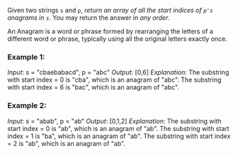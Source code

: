 Given two strings `s` and `p`, _return an array of all the start indices of `p's` anagrams in `s`_. You may return the answer in _any order_.

An Anagram is a word or phrase formed by rearranging the letters of a different word or phrase, typically using all the original letters exactly once.

### Example 1:

_Input_: s = "cbaebabacd", p = "abc"
_Output_: [0,6]
_Explanation_:
The substring with start index = 0 is "cba", which is an anagram of "abc".
The substring with start index = 6 is "bac", which is an anagram of "abc".

### Example 2:

_Input_: s = "abab", p = "ab"
_Output_: [0,1,2]
_Explanation_:
The substring with start index = 0 is "ab", which is an anagram of "ab".
The substring with start index = 1 is "ba", which is an anagram of "ab".
The substring with start index = 2 is "ab", which is an anagram of "ab".
